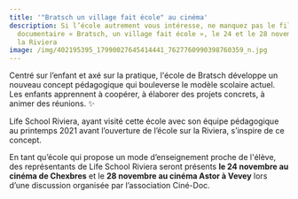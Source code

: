 ```yaml
---
title: '"Bratsch un village fait école" au cinéma'
description: Si l’école autrement vous intéresse, ne manquez pas le film
  documentaire « Bratsch, un village fait école », le 24 et le 28 novembre dans
  la Riviera
image: /img/402195395_17990027645414441_7627760990398760359_n.jpg
---
```

Centré sur l’enfant et axé sur la pratique, l'école de Bratsch développe un nouveau concept pédagogique qui bouleverse le modèle scolaire actuel. Les enfants apprennent à coopérer, à élaborer des projets concrets, à animer des réunions. ✨

Life School Riviera, ayant visité cette école avec son équipe pédagogique au printemps 2021 avant l’ouverture de l’école sur la Riviera, s’inspire de ce concept.

En tant qu’école qui propose un mode d’enseignement proche de l'élève, des représentants de Life School Riviera seront présents **le 24 novembre au cinéma de Chexbres** et le **28 novembre au cinéma Astor à Vevey** lors d’une discussion organisée par l’association Ciné-Doc.